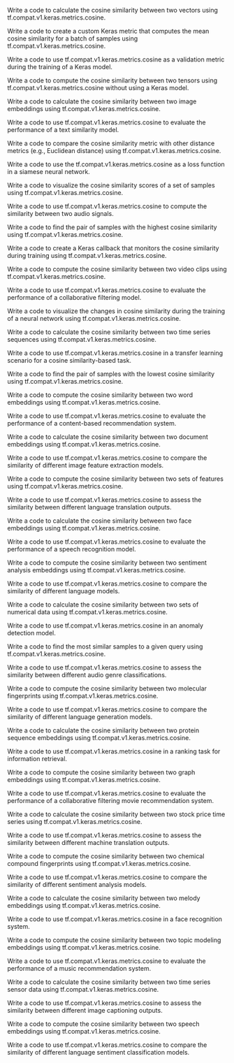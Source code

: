 
Write a code to calculate the cosine similarity between two vectors using tf.compat.v1.keras.metrics.cosine.

Write a code to create a custom Keras metric that computes the mean cosine similarity for a batch of samples using tf.compat.v1.keras.metrics.cosine.

Write a code to use tf.compat.v1.keras.metrics.cosine as a validation metric during the training of a Keras model.

Write a code to compute the cosine similarity between two tensors using tf.compat.v1.keras.metrics.cosine without using a Keras model.

Write a code to calculate the cosine similarity between two image embeddings using tf.compat.v1.keras.metrics.cosine.

Write a code to use tf.compat.v1.keras.metrics.cosine to evaluate the performance of a text similarity model.

Write a code to compare the cosine similarity metric with other distance metrics (e.g., Euclidean distance) using tf.compat.v1.keras.metrics.cosine.

Write a code to use the tf.compat.v1.keras.metrics.cosine as a loss function in a siamese neural network.

Write a code to visualize the cosine similarity scores of a set of samples using tf.compat.v1.keras.metrics.cosine.

Write a code to use tf.compat.v1.keras.metrics.cosine to compute the similarity between two audio signals.

Write a code to find the pair of samples with the highest cosine similarity using tf.compat.v1.keras.metrics.cosine.

Write a code to create a Keras callback that monitors the cosine similarity during training using tf.compat.v1.keras.metrics.cosine.

Write a code to compute the cosine similarity between two video clips using tf.compat.v1.keras.metrics.cosine.

Write a code to use tf.compat.v1.keras.metrics.cosine to evaluate the performance of a collaborative filtering model.

Write a code to visualize the changes in cosine similarity during the training of a neural network using tf.compat.v1.keras.metrics.cosine.

Write a code to calculate the cosine similarity between two time series sequences using tf.compat.v1.keras.metrics.cosine.

Write a code to use tf.compat.v1.keras.metrics.cosine in a transfer learning scenario for a cosine similarity-based task.

Write a code to find the pair of samples with the lowest cosine similarity using tf.compat.v1.keras.metrics.cosine.

Write a code to compute the cosine similarity between two word embeddings using tf.compat.v1.keras.metrics.cosine.

Write a code to use tf.compat.v1.keras.metrics.cosine to evaluate the performance of a content-based recommendation system.

Write a code to calculate the cosine similarity between two document embeddings using tf.compat.v1.keras.metrics.cosine.

Write a code to use tf.compat.v1.keras.metrics.cosine to compare the similarity of different image feature extraction models.

Write a code to compute the cosine similarity between two sets of features using tf.compat.v1.keras.metrics.cosine.

Write a code to use tf.compat.v1.keras.metrics.cosine to assess the similarity between different language translation outputs.

Write a code to calculate the cosine similarity between two face embeddings using tf.compat.v1.keras.metrics.cosine.

Write a code to use tf.compat.v1.keras.metrics.cosine to evaluate the performance of a speech recognition model.

Write a code to compute the cosine similarity between two sentiment analysis embeddings using tf.compat.v1.keras.metrics.cosine.

Write a code to use tf.compat.v1.keras.metrics.cosine to compare the similarity of different language models.

Write a code to calculate the cosine similarity between two sets of numerical data using tf.compat.v1.keras.metrics.cosine.

Write a code to use tf.compat.v1.keras.metrics.cosine in an anomaly detection model.

Write a code to find the most similar samples to a given query using tf.compat.v1.keras.metrics.cosine.

Write a code to use tf.compat.v1.keras.metrics.cosine to assess the similarity between different audio genre classifications.

Write a code to compute the cosine similarity between two molecular fingerprints using tf.compat.v1.keras.metrics.cosine.

Write a code to use tf.compat.v1.keras.metrics.cosine to compare the similarity of different language generation models.

Write a code to calculate the cosine similarity between two protein sequence embeddings using tf.compat.v1.keras.metrics.cosine.

Write a code to use tf.compat.v1.keras.metrics.cosine in a ranking task for information retrieval.

Write a code to compute the cosine similarity between two graph embeddings using tf.compat.v1.keras.metrics.cosine.

Write a code to use tf.compat.v1.keras.metrics.cosine to evaluate the performance of a collaborative filtering movie recommendation system.

Write a code to calculate the cosine similarity between two stock price time series using tf.compat.v1.keras.metrics.cosine.

Write a code to use tf.compat.v1.keras.metrics.cosine to assess the similarity between different machine translation outputs.

Write a code to compute the cosine similarity between two chemical compound fingerprints using tf.compat.v1.keras.metrics.cosine.

Write a code to use tf.compat.v1.keras.metrics.cosine to compare the similarity of different sentiment analysis models.

Write a code to calculate the cosine similarity between two melody embeddings using tf.compat.v1.keras.metrics.cosine.

Write a code to use tf.compat.v1.keras.metrics.cosine in a face recognition system.

Write a code to compute the cosine similarity between two topic modeling embeddings using tf.compat.v1.keras.metrics.cosine.

Write a code to use tf.compat.v1.keras.metrics.cosine to evaluate the performance of a music recommendation system.

Write a code to calculate the cosine similarity between two time series sensor data using tf.compat.v1.keras.metrics.cosine.

Write a code to use tf.compat.v1.keras.metrics.cosine to assess the similarity between different image captioning outputs.

Write a code to compute the cosine similarity between two speech embeddings using tf.compat.v1.keras.metrics.cosine.

Write a code to use tf.compat.v1.keras.metrics.cosine to compare the similarity of different language sentiment classification models.